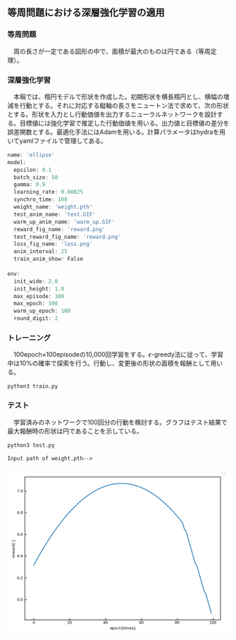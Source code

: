 等周問題における深層強化学習の適用
---

### 等周問題

　周の長さが一定である図形の中で、面積が最大のものは円である（等周定理）。

### 深層強化学習

　本稿では、楕円モデルで形状を作成した。初期形状を横長楕円とし、横幅の増減を行動とする。それに対応する縦軸の長さをニュートン法で求めて、次の形状とする。形状を入力とし行動価値を出力するニューラルネットワークを設計する。目標値には強化学習で推定した行動価値を用いる。出力値と目標値の差分を誤差関数とする。最適化手法にはAdamを用いる。計算パラメータはhydraを用いてyamlファイルで管理してある。
```js
name: 'ellipse'
model:
  epsilon: 0.1
  batch_size: 50
  gamma: 0.9
  learning_rate: 0.00025
  synchro_time: 100
  weight_name: 'weight.pth'
  test_anim_name: 'test.GIF'
  warm_up_anim_name: 'warm_up.GIF'
  reward_fig_name: 'reward.png'
  test_reward_fig_name: 'reward.png'
  loss_fig_name: 'loss.png'
  anim_interval: 25
  train_anim_show: False

env: 
  init_wide: 2.0
  init_height: 1.0
  max_episode: 100
  max_epoch: 100
  warm_up_epoch: 100
  round_digit: 2
```
### トレーニング

　100epoch$\times$100episodeの10,000回学習をする。$\epsilon$-greedy法に従って、学習中は10%の確率で探索を行う。行動し、変更後の形状の面積を報酬として用いる。
```
python3 train.py
```
### テスト

　学習済みのネットワークで100回分の行動を検討する。グラフはテスト結果で最大報酬時の形状は円であることを示している。
```
python3 test.py
```
```
Input path of weight.pth-->
```

![](outputs/2022-10-22/19-15-49/reward.png)